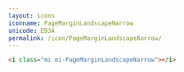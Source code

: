 ```yaml
---
layout: icons
iconname: PageMarginLandscapeNarrow
unicode: ED3A
permalink: /icon/PageMarginLandscapeNarrow/
---
```


``` html
<i class="mi mi-PageMarginLandscapeNarrow"></i>
```
